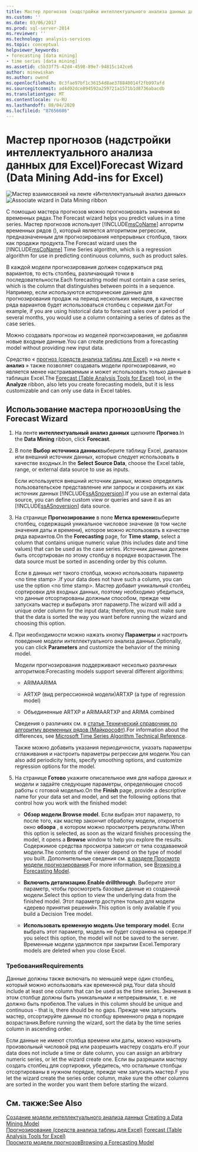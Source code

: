 ```yaml
---
title: Мастер прогнозов (надстройки интеллектуального анализа данных для Excel) | Документация Майкрософт
ms.custom: ''
ms.date: 03/06/2017
ms.prod: sql-server-2014
ms.reviewer: ''
ms.technology: analysis-services
ms.topic: conceptual
helpviewer_keywords:
- forecasting [data mining]
- time series [data mining]
ms.assetid: c5b33f75-42d4-4598-89e7-94815c142ce6
author: minewiskan
ms.author: owend
ms.openlocfilehash: 8c3fae97bf1c36154d8ae378840014f2fb997afd
ms.sourcegitcommit: ad4d92dce894592a259721a1571b1d8736abacdb
ms.translationtype: MT
ms.contentlocale: ru-RU
ms.lasthandoff: 08/04/2020
ms.locfileid: "87656686"
---
```

# <a name="forecast-wizard-data-mining-add-ins-for-excel"></a><span data-ttu-id="694fb-102">Мастер прогнозов (надстройки интеллектуального анализа данных для Excel)</span><span class="sxs-lookup"><span data-stu-id="694fb-102">Forecast Wizard (Data Mining Add-ins for Excel)</span></span>
  <span data-ttu-id="694fb-103">![Мастер взаимосвязей на ленте «Интеллектуальный анализ данных»](media/dmc-forecast.gif "Мастер взаимосвязей на ленте «Интеллектуальный анализ данных»")</span><span class="sxs-lookup"><span data-stu-id="694fb-103">![Associate wizard in Data Mining ribbon](media/dmc-forecast.gif "Associate wizard in Data Mining ribbon")</span></span>  
  
 <span data-ttu-id="694fb-104">С помощью мастера прогнозов можно прогнозировать значения во временных рядах.</span><span class="sxs-lookup"><span data-stu-id="694fb-104">The Forecast wizard helps you predict values in a time series.</span></span> <span data-ttu-id="694fb-105">Мастер прогнозов использует [!INCLUDE[msCoName](../includes/msconame-md.md)] алгоритм временных рядов (), который является алгоритмом регрессии, предназначенным для прогнозирования непрерывных столбцов, таких как продажи продукта.</span><span class="sxs-lookup"><span data-stu-id="694fb-105">The Forecast wizard uses the [!INCLUDE[msCoName](../includes/msconame-md.md)] Time Series algorithm, which is a regression algorithm for use in predicting continuous columns, such as product sales.</span></span>  
  
 <span data-ttu-id="694fb-106">В каждой модели прогнозирования должен содержаться ряд вариантов, то есть столбец, различающий точки в последовательности.</span><span class="sxs-lookup"><span data-stu-id="694fb-106">Each forecasting model must contain a case series, which is the column that distinguishes between points in a sequence.</span></span> <span data-ttu-id="694fb-107">Например, если используются исторические данные для прогнозирования продаж на период нескольких месяцев, в качестве ряда вариантов будет использоваться столбец с сериями дат.</span><span class="sxs-lookup"><span data-stu-id="694fb-107">For example, if you are using historical data to forecast sales over a period of several months, you would use a column containing a series of dates as the case series.</span></span>  
  
 <span data-ttu-id="694fb-108">Можно создавать прогнозы из моделей прогнозирования, не добавляя новые входные данные.</span><span class="sxs-lookup"><span data-stu-id="694fb-108">You can create predictions from a forecasting model without providing new input data.</span></span>  
  
 <span data-ttu-id="694fb-109">Средство « [прогноз &#40;средств анализа таблиц для Excel&#41;](forecast-table-analysis-tools-for-excel.md) » на ленте « **анализ** » также позволяет создавать модели прогнозирования, но является менее настраиваемым и может использовать только данные в таблицах Excel.</span><span class="sxs-lookup"><span data-stu-id="694fb-109">The [Forecast &#40;Table Analysis Tools for Excel&#41;](forecast-table-analysis-tools-for-excel.md) tool, in the **Analyze** ribbon, also lets you create forecasting models, but it is less customizable and can only use data in Excel tables.</span></span>  
  
## <a name="using-the-forecast-wizard"></a><span data-ttu-id="694fb-110">Использование мастера прогнозов</span><span class="sxs-lookup"><span data-stu-id="694fb-110">Using the Forecast Wizard</span></span>  
  
1.  <span data-ttu-id="694fb-111">На ленте **интеллектуальный анализ данных** щелкните **Прогноз**.</span><span class="sxs-lookup"><span data-stu-id="694fb-111">In the **Data Mining** ribbon, click **Forecast**.</span></span>  
  
2.  <span data-ttu-id="694fb-112">В поле **Выбор источника данных**выберите таблицу Excel, диапазон или внешний источник данных, которые следует использовать в качестве входных.</span><span class="sxs-lookup"><span data-stu-id="694fb-112">In the **Select Source Data**, choose the Excel table, range, or external data source to use as inputs.</span></span>  
  
     <span data-ttu-id="694fb-113">Если используется внешний источник данных, можно определить пользовательское представление или запросы и сохранить их как источник данных [!INCLUDE[ssASnoversion](../includes/ssasnoversion-md.md)].</span><span class="sxs-lookup"><span data-stu-id="694fb-113">If you use an external data source, you can define custom view or queries and save it as an [!INCLUDE[ssASnoversion](../includes/ssasnoversion-md.md)] data source.</span></span>  
  
3.  <span data-ttu-id="694fb-114">На странице **Прогнозирование** в поле **Метка времени**выберите столбец, содержащий уникальное числовое значение (в том числе значения даты и времени), которое можно использовать в качестве ряда вариантов.</span><span class="sxs-lookup"><span data-stu-id="694fb-114">On the **Forecasting** page, for **Time stamp**, select a column that contains unique numeric value (this includes date and time values) that can be used as the case series.</span></span> <span data-ttu-id="694fb-115">Источник данных должен быть отсортирован по этому столбцу в порядке возрастания.</span><span class="sxs-lookup"><span data-stu-id="694fb-115">The data source must be sorted in ascending order by this column.</span></span>  
  
     <span data-ttu-id="694fb-116">Если в данных нет такого столбца, можно использовать параметр \<no time stamp> .</span><span class="sxs-lookup"><span data-stu-id="694fb-116">If your data does not have such a column, you can use the option \<no time stamp>.</span></span> <span data-ttu-id="694fb-117">Мастер добавит уникальный столбец сортировки для входных данных, поэтому необходимо убедиться, что данные отсортированы должным способом, прежде чем запускать мастер и выбирать этот параметр.</span><span class="sxs-lookup"><span data-stu-id="694fb-117">The wizard will add a unique order column for the input data; therefore, you must make sure that the data is sorted the way you want before running the wizard and choosing this option.</span></span>  
  
4.  <span data-ttu-id="694fb-118">При необходимости можно нажать кнопку **Параметры** и настроить поведение модели интеллектуального анализа данных.</span><span class="sxs-lookup"><span data-stu-id="694fb-118">Optionally, you can click **Parameters** and customize the behavior of the mining model.</span></span>  
  
     <span data-ttu-id="694fb-119">Модели прогнозирования поддерживают несколько различных алгоритмов:</span><span class="sxs-lookup"><span data-stu-id="694fb-119">Forecasting models support several different algorithms:</span></span>  
  
    -   <span data-ttu-id="694fb-120">ARIMA</span><span class="sxs-lookup"><span data-stu-id="694fb-120">ARIMA</span></span>  
  
    -   <span data-ttu-id="694fb-121">ARTXP (вид регрессионной модели)</span><span class="sxs-lookup"><span data-stu-id="694fb-121">ARTXP (a type of regression model)</span></span>  
  
    -   <span data-ttu-id="694fb-122">Объединенные ARTXP и ARIMA</span><span class="sxs-lookup"><span data-stu-id="694fb-122">ARTXP and ARIMA combined</span></span>  
  
     <span data-ttu-id="694fb-123">Сведения о различиях см. в [статье Технический справочник по алгоритму временных рядов (Майкрософт](data-mining/microsoft-time-series-algorithm-technical-reference.md)).</span><span class="sxs-lookup"><span data-stu-id="694fb-123">For information about the differences, see [Microsoft Time Series Algorithm Technical Reference](data-mining/microsoft-time-series-algorithm-technical-reference.md).</span></span>  
  
     <span data-ttu-id="694fb-124">Также можно добавить указания периодичности, указать параметры сглаживания и настроить параметры регрессии для модели.</span><span class="sxs-lookup"><span data-stu-id="694fb-124">You can also add periodicity hints, specify smoothing options, and customize regression options for the model.</span></span>  
  
5.  <span data-ttu-id="694fb-125">На странице **Готово** укажите описательное имя для набора данных и модели и задайте следующие параметры, определяющие способ работы с готовой моделью.</span><span class="sxs-lookup"><span data-stu-id="694fb-125">On the **Finish** page, provide a descriptive name for your data set and model, and set the following options that control how you work with the finished model:</span></span>  
  
    -   <span data-ttu-id="694fb-126">**Обзор модели**.</span><span class="sxs-lookup"><span data-stu-id="694fb-126">**Browse model**.</span></span> <span data-ttu-id="694fb-127">Если выбран этот параметр, то после того, как мастер закончит обработку модели, откроется окно **обзора** , в котором можно просмотреть результаты.</span><span class="sxs-lookup"><span data-stu-id="694fb-127">When this option is selected, as soon as the wizard finishes processing the model, it opens a **Browse** window to help you explore the results.</span></span> <span data-ttu-id="694fb-128">Содержимое средства просмотра зависит от типа создаваемой модели.</span><span class="sxs-lookup"><span data-stu-id="694fb-128">The contents of the viewer depend on the type of model you built.</span></span> <span data-ttu-id="694fb-129">Дополнительные сведения см. [в разделе Просмотр модели прогнозирования](browsing-a-forecasting-model.md).</span><span class="sxs-lookup"><span data-stu-id="694fb-129">For more information, see [Browsing a Forecasting Model](browsing-a-forecasting-model.md).</span></span>  
  
    -   <span data-ttu-id="694fb-130">**Включить детализацию**.</span><span class="sxs-lookup"><span data-stu-id="694fb-130">**Enable drillthrough**.</span></span> <span data-ttu-id="694fb-131">Выберите этот параметр, чтобы просмотреть базовые данные из созданной модели.</span><span class="sxs-lookup"><span data-stu-id="694fb-131">Select this option to view the underlying data from the finished model.</span></span> <span data-ttu-id="694fb-132">Этот параметр доступен только для модели «дерево принятия решений».</span><span class="sxs-lookup"><span data-stu-id="694fb-132">This option is only available if you build a Decision Tree model.</span></span>  
  
    -   <span data-ttu-id="694fb-133">**Использовать временную модель**.</span><span class="sxs-lookup"><span data-stu-id="694fb-133">**Use temporary model**.</span></span> <span data-ttu-id="694fb-134">Если выбрать этот параметр, модель не будет сохранена на сервере.</span><span class="sxs-lookup"><span data-stu-id="694fb-134">If you select this option, the model will not be saved to the server.</span></span> <span data-ttu-id="694fb-135">Временные модели удаляются при закрытии Excel.</span><span class="sxs-lookup"><span data-stu-id="694fb-135">Temporary models are deleted when you close Excel.</span></span>  
  
### <a name="requirements"></a><span data-ttu-id="694fb-136">Требования</span><span class="sxs-lookup"><span data-stu-id="694fb-136">Requirements</span></span>  
 <span data-ttu-id="694fb-137">Данные должны также включать по меньшей мере один столбец, который можно использовать как временной ряд.</span><span class="sxs-lookup"><span data-stu-id="694fb-137">Your data should include at least one column that can be used as the time series.</span></span> <span data-ttu-id="694fb-138">Значения в этом столбце должны быть уникальными и непрерывными, т. е. не должно быть пробелов.</span><span class="sxs-lookup"><span data-stu-id="694fb-138">The values in this column should be unique and continuous - that is, there should be no gaps.</span></span> <span data-ttu-id="694fb-139">Прежде чем запускать мастер, отсортируйте данные по столбцу временного ряда в порядке возрастания.</span><span class="sxs-lookup"><span data-stu-id="694fb-139">Before running the wizard, sort the data by the time series column in ascending order.</span></span>  
  
 <span data-ttu-id="694fb-140">Если данные не имеют столбца времени или даты, можно назначить произвольный числовой ряд или разрешить мастеру создать его.</span><span class="sxs-lookup"><span data-stu-id="694fb-140">If your data does not include a time or date column, you can assign an arbitrary numeric series, or let the wizard create one.</span></span> <span data-ttu-id="694fb-141">Если вы разрешили мастеру создать столбец для сортировки, убедитесь, что остальные столбцы отсортированы в нужном порядке, прежде чем запускать мастер.</span><span class="sxs-lookup"><span data-stu-id="694fb-141">F you let the wizard create the series order column, make sure the other columns are sorted in the worder you want them before starting the wizard.</span></span>  
  
## <a name="see-also"></a><span data-ttu-id="694fb-142">См. также:</span><span class="sxs-lookup"><span data-stu-id="694fb-142">See Also</span></span>  
 <span data-ttu-id="694fb-143">[Создание модели интеллектуального анализа данных](creating-a-data-mining-model.md) </span><span class="sxs-lookup"><span data-stu-id="694fb-143">[Creating a Data Mining Model](creating-a-data-mining-model.md) </span></span>  
 <span data-ttu-id="694fb-144">[Прогнозирование &#40;средств анализа таблиц для Excel&#41;](forecast-table-analysis-tools-for-excel.md) </span><span class="sxs-lookup"><span data-stu-id="694fb-144">[Forecast &#40;Table Analysis Tools for Excel&#41;](forecast-table-analysis-tools-for-excel.md) </span></span>  
 [<span data-ttu-id="694fb-145">Просмотр модели прогнозов</span><span class="sxs-lookup"><span data-stu-id="694fb-145">Browsing a Forecasting Model</span></span>](browsing-a-forecasting-model.md)  
  
  
